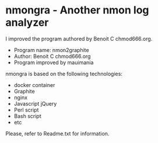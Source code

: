 # nmongra - Another nmon log analyzer

I improved the program authored by Benoit C chmod666.org.
- Program name: nmon2graphite
- Author: Benoit C chmod666.org
- Program improved by mauimania

nmongra is based on the following technologies:
- docker container
- Graphite
- nginx
- Javascript jQuery
- Perl script
- Bash script
- etc

Please, refer to Readme.txt for information.
